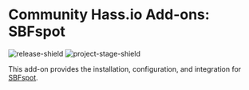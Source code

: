 # Community Hass.io Add-ons: SBFspot

![release-shield] ![project-stage-shield] 

This add-on provides the installation, configuration, and integration for [SBFspot](https://github.com/LauR3y/SBFspot).

[release-shield]: https://img.shields.io/badge/version-0.0.16-blue.svg
[project-stage-shield]: https://img.shields.io/badge/project%20stage-experimental-yellow.svg
